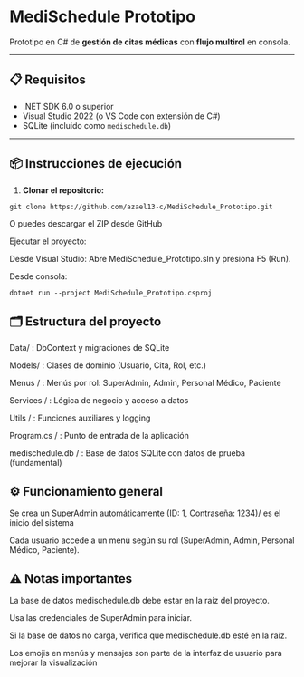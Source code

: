 # MediSchedule Prototipo

Prototipo en C# de **gestión de citas médicas** con **flujo multirol** en consola.

---

## 📋 Requisitos

- .NET SDK 6.0 o superior
- Visual Studio 2022 (o VS Code con extensión de C#)
- SQLite (incluido como `medischedule.db`)

---

## 📦 Instrucciones de ejecución

1. **Clonar el repositorio:**
```
git clone https://github.com/azael13-c/MediSchedule_Prototipo.git
```
O puedes descargar el ZIP desde GitHub

Ejecutar el proyecto:

Desde Visual Studio: Abre MediSchedule_Prototipo.sln y presiona F5 (Run).

Desde consola:
```
dotnet run --project MediSchedule_Prototipo.csproj
```
## 🗂 Estructura del proyecto

Data/ : DbContext y migraciones de SQLite

Models/ : Clases de dominio (Usuario, Cita, Rol, etc.)

Menus	/ : Menús por rol: SuperAdmin, Admin, Personal Médico, Paciente

Services / : Lógica de negocio y acceso a datos

Utils	/ : Funciones auxiliares y logging

Program.cs / : Punto de entrada de la aplicación

medischedule.db	/ : Base de datos SQLite con datos de prueba (fundamental)

## ⚙️ Funcionamiento general

Se crea un SuperAdmin automáticamente (ID: 1, Contraseña: 1234)/ es el inicio del sistema

Cada usuario accede a un menú según su rol (SuperAdmin, Admin, Personal Médico, Paciente).

## ⚠️ Notas importantes

La base de datos medischedule.db debe estar en la raíz del proyecto.

Usa las credenciales de SuperAdmin para iniciar.

Si la base de datos no carga, verifica que medischedule.db esté en la raíz.

Los emojis en menús y mensajes son parte de la interfaz de usuario para mejorar la visualización
